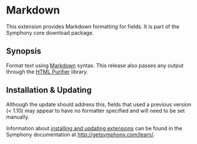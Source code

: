 # Markdown

This extension provides Markdown formatting for fields.
It is part of the Symphony core download package.

## Synopsis

Format text using [Markdown](http://daringfireball.net/projects/markdown/) syntax. This release also passes any output through the [HTML Purifier](http://htmlpurifier.org/) library.

## Installation & Updating

Although the update should address this, fields that used a previous version (< 1.10) may appear to have no formatter specified and will need to be set manually.

Information about [installing and updating extensions](http://getsymphony.com/learn/tasks/view/install-an-extension/) can be found in the Symphony documentation at <http://getsymphony.com/learn/>.

